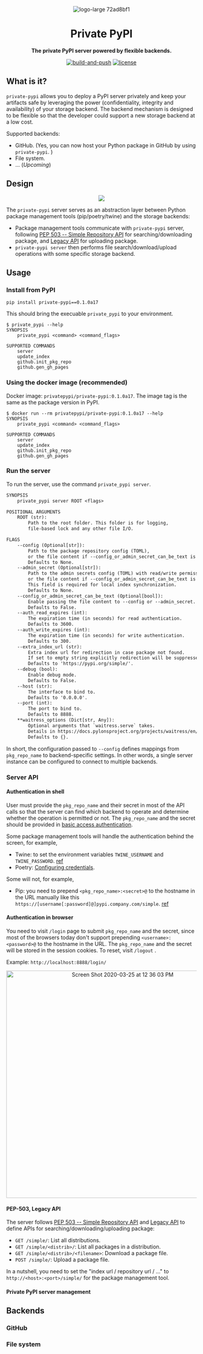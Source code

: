 <div align="center">

![logo-large 72ad8bf1](https://user-images.githubusercontent.com/5213906/77421237-6d402180-6e06-11ea-89c1-915cd747660a.png)

# Private PyPI

**The private PyPI server powered by flexible backends.**

[![build-and-push](https://github.com/private-pypi/private-pypi/workflows/build-and-push/badge.svg)](https://github.com/private-pypi/private-pypi/actions?query=workflow%3Abuild-and-push)
[![license](https://img.shields.io/github/license/private-pypi/private-pypi)](https://github.com/private-pypi/private-pypi/blob/master/LICENSE)

</div>

## What is it?

`private-pypi` allows you to deploy a PyPI server privately and keep your artifacts safe by leveraging the power (confidentiality, integrity and availability) of your storage backend. The backend mechanism is designed to be flexible so that the developer could support a new storage backend at a low cost.

Supported backends:

- GitHub. (Yes, you can now host your Python package in GitHub by using `private-pypi`. )
- File system.
- ... (*Upcoming*)

## Design

<div align="center">

![](https://user-images.githubusercontent.com/5213906/77424853-c14e0480-6e0c-11ea-9a7f-879a68ada0a0.png)

</div>

The `private-pypi` server serves as an abstraction layer between Python package management tools (pip/poetry/twine) and the storage backends:

* Package management tools communicate with `private-pypi` server, following [PEP 503 -- Simple Repository API](https://www.python.org/dev/peps/pep-0503/) for searching/downloading package, and [Legacy API](https://warehouse.pypa.io/api-reference/legacy/#upload-api) for uploading package.
* `private-pypi server`  then performs file search/download/upload operations with some specific storage backend.

## Usage

### Install from PyPI

```shell
pip install private-pypi==0.1.0a17
```

This should bring the execuable `private_pypi` to your environment.

```shell
$ private_pypi --help
SYNOPSIS
    private_pypi <command> <command_flags>

SUPPORTED COMMANDS
    server
    update_index
    github.init_pkg_repo
    github.gen_gh_pages
```

### Using the docker image (recommended)

Docker image: `privatepypi/private-pypi:0.1.0a17`. The image tag is the same as the package version in PyPI.

```shell
$ docker run --rm privatepypi/private-pypi:0.1.0a17 --help
SYNOPSIS
    private_pypi <command> <command_flags>

SUPPORTED COMMANDS
    server
    update_index
    github.init_pkg_repo
    github.gen_gh_pages
```

### Run the server

To run the server, use the command `private_pypi server`.

```txt
SYNOPSIS
    private_pypi server ROOT <flags>

POSITIONAL ARGUMENTS
    ROOT (str):
        Path to the root folder. This folder is for logging,
        file-based lock and any other file I/O.

FLAGS
    --config (Optional[str]):
        Path to the package repository config (TOML),
        or the file content if --config_or_admin_secret_can_be_text is set.
        Defaults to None.
    --admin_secret (Optional[str]):
        Path to the admin secrets config (TOML) with read/write permission.
        or the file content if --config_or_admin_secret_can_be_text is set.
        This field is required for local index synchronization.
        Defaults to None.
    --config_or_admin_secret_can_be_text (Optional[bool]):
        Enable passing the file content to --config or --admin_secret.
        Defaults to False.
    --auth_read_expires (int):
        The expiration time (in seconds) for read authentication.
        Defaults to 3600.
    --auth_write_expires (int):
        The expiration time (in seconds) for write authentication.
        Defaults to 300.
    --extra_index_url (str):
        Extra index url for redirection in case package not found.
        If set to empty string explicitly redirection will be suppressed.
        Defaults to 'https://pypi.org/simple/'.
    --debug (bool):
        Enable debug mode.
        Defaults to False.
    --host (str):
        The interface to bind to.
        Defaults to '0.0.0.0'.
    --port (int):
        The port to bind to.
        Defaults to 8888.
    **waitress_options (Dict[str, Any]):
        Optional arguments that `waitress.serve` takes.
        Details in https://docs.pylonsproject.org/projects/waitress/en/stable/arguments.html.
        Defaults to {}.
```

In short, the configuration passed to `--config` defines mappings from `pkg_repo_name` to backend-specific settings. In other words, a single server instance can be configured to connect to multiple backends.

### Server API

#### Authentication in shell

User must provide the `pkg_repo_name` and their secret in most of the API calls so that the server can find which backend to operate and determine whether the operation is permitted or not. The `pkg_repo_name` and the secret should be provided in [basic access authentication](https://en.wikipedia.org/wiki/Basic_access_authentication).

Some package management tools will handle the authentication behind the screen, for example,

* Twine: to set the environment variables `TWINE_USERNAME` and `TWINE_PASSWORD`. [ref](https://github.com/pypa/twine#environment-variables)
* Poetry: [Configuring credentials](https://python-poetry.org/docs/repositories/#configuring-credentials).

Some will not, for example,

* Pip: you need to prepend  `<pkg_repo_name>:<secret>@` to the hostname in the URL manually like this `https://[username[:password]@]pypi.company.com/simple`. [ref](https://pip.pypa.io/en/stable/user_guide/#basic-authentication-credentials)

#### Authentication in browser

You need to visit `/login` page to submit `pkg_repo_name` and the secret, since most of the browsers today don't support prepending `<username>:<password>@` to the hostname in the URL. The `pkg_repo_name` and the secret will be stored in the session cookies. To reset, visit `/logout` .

Example: `http://localhost:8888/login/`

<div align="center">

<img width="600" alt="Screen Shot 2020-03-25 at 12 36 03 PM" src="https://user-images.githubusercontent.com/5213906/77502233-40871b00-6e95-11ea-8ac9-4844d7067ed2.png">

</div>

#### PEP-503, Legacy API

The server follows [PEP 503 -- Simple Repository API](https://www.python.org/dev/peps/pep-0503/) and [Legacy API](https://warehouse.pypa.io/api-reference/legacy/#upload-api) to define APIs for searching/downloading/uploading package:

* `GET /simple/`: List all distributions.
* `GET /simple/<distrib>/`: List all packages in a distribution.
* `GET /simple/<distrib>/<filename>`: Download a package file. 
* `POST /simple/`: Upload a package file.

In a nutshell, you need to set the "index url / repository url / ..." to `http://<host>:<port>/simple/` for the package management tool.

#### Private PyPI server management

## Backends

### GitHub

### File system
